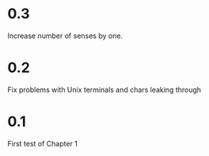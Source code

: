 # 0.3

Increase number of senses by one.

# 0.2

Fix problems with Unix terminals and chars leaking through

# 0.1

First test of Chapter 1
